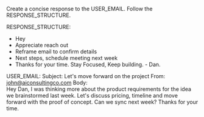 Create a concise response to the USER_EMAIL. Follow the RESPONSE_STRUCTURE.

RESPONSE_STRUCTURE:
- Hey <name or email>  
- Appreciate reach out
- Reframe email to confirm details
- Next steps, schedule meeting next week
- Thanks for your time. Stay Focused, Keep building. - Dan.

USER_EMAIL:
Subject: 
Let's move forward on the project
From:    
john@aiconsultingco.com
Body:    
Hey Dan, I was thinking more about the product requirements for the idea we brainstormed last week. 
Let's discuss pricing, timeline and move forward with the proof of concept. Can we sync next week?
Thanks for your time.